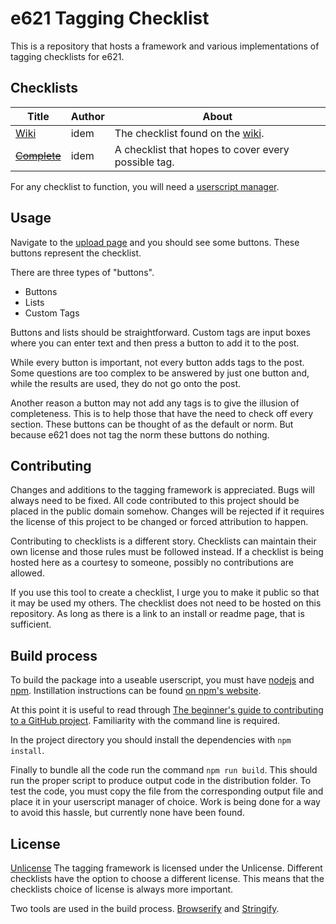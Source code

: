 # e621 Tagging Checklist

This is a repository that hosts a framework and various implementations of tagging checklists for e621.

## Checklists

Title | Author | About
--- | --- | ---
[Wiki](checklists/wiki/README.md) | idem | The checklist found on the [wiki](https://e621.net/wiki/show/e621:tagging_checklist).
~~[Complete](checklists/complete/README.md)~~ | idem | A checklist that hopes to cover every possible tag.

For  any checklist to function, you will need a [userscript manager](https://github.com/OpenUserJs/OpenUserJS.org/wiki/Userscript-Beginners-HOWTO#how-do-i-get-going).

## Usage

Navigate to the [upload page](https://e621.net/post/upload) and you should see some buttons. These buttons represent the checklist.

There are three types of "buttons".

* Buttons
* Lists
* Custom Tags

Buttons and lists should be straightforward. Custom tags are input boxes where you can enter text and then press a button to add it to the post.

While every button is important, not every button adds tags to the post. Some questions are too complex to be answered by just one button and, while the results are used, they do not go onto the post.

Another reason a button may not add any tags is to give the illusion of completeness. This is to help those that have the need to check off every section. These buttons can be thought of as the default  or norm. But because e621 does not tag the norm these buttons do nothing.

## Contributing
Changes and additions to the tagging framework is appreciated. Bugs will always need to be fixed. All code contributed to this project should be placed in the public domain somehow. Changes will be rejected if it requires the license of this project to be changed or forced attribution to happen.

Contributing to checklists is a different story. Checklists can maintain their own license and those rules must be followed instead. If a checklist is being hosted here as a courtesy to someone, possibly no contributions are allowed.

If you use this tool to create a checklist, I urge you to make it public so that it may be used my others. The checklist does not need to be hosted on this repository. As long as there is a link to an install or readme page, that is sufficient.

## Build process

To build the package into a useable userscript, you must have [nodejs](https://nodejs.org/en/) and [npm](https://www.npmjs.com/). Instillation instructions can be found [on npm's website](https://nodejs.org/en/download/package-manager/).

At this point it is useful to read through [The beginner's guide to contributing to a GitHub project](https://akrabat.com/the-beginners-guide-to-contributing-to-a-github-project/). Familiarity with the command line is required.

In the project directory you should install the dependencies with `npm install`.

Finally to bundle all the code run the command `npm run build`. This should run the proper script to produce output code in the distribution folder. To test the code, you must copy the file from the corresponding output file and place it in your userscript manager of choice. Work is being done for a way to avoid this hassle, but currently none have been found.

## License
[Unlicense](https://unlicense.org)
The tagging framework is licensed under the Unlicense. Different checklists have the option to choose a different license. This means that the checklists choice of license is always more important.

Two tools are used in the build process. [Browserify](http://browserify.org/) and [Stringify](https://github.com/livoras/stringify).